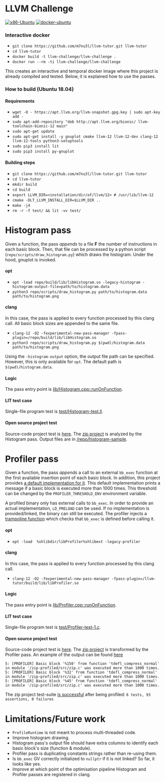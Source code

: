 LLVM Challenge
==============
[![x86-Ubuntu](https://github.com/m7nu3l/llvm-tutor/actions/workflows/x86-ubuntu.yml/badge.svg?branch=main)](https://github.com/m7nu3l/llvm-tutor/actions/workflows/x86-ubuntu.yml)
[![docker-ubuntu](https://github.com/m7nu3l/llvm-tutor/actions/workflows/docker-ubuntu.yml/badge.svg?branch=main)](https://github.com/m7nu3l/llvm-tutor/actions/workflows/docker-ubuntu.yml)
 
### Interactive docker

* `git clone https://github.com/m7nu3l/llvm-tutor.git llvm-tutor`
* `cd llvm-tutor`
* `docker build -t llvm-challenge/llvm-challenge .`
* `docker run --rm -ti llvm-challenge/llvm-challenge`

This creates an interactive and temporal docker image where this project is already compiled and tested. Below, it is explained how to use the passes.

### How to build (Ubuntu 18.04)

#### Requirements

* `wget -O - https://apt.llvm.org/llvm-snapshot.gpg.key | sudo apt-key add -`
* `sudo apt-add-repository "deb http://apt.llvm.org/bionic/ llvm-toolchain-bionic-12 main"`
* `sudo apt-get update`
* `sudo apt-get install -y gnuplot cmake llvm-12 llvm-12-dev clang-12 llvm-12-tools python3-setuptools`
* `sudo pip3 install lit`
* `sudo pip3 install py-gnuplot`

#### Building steps

* `git clone https://github.com/m7nu3l/llvm-tutor.git llvm-tutor`
* `cd llvm-tutor`
* `mkdir build`
* `cd build`
* `export LLVM_DIR=<installation/dir/of/llvm/12> # /usr/lib/llvm-12`
* `cmake -DLT_LLVM_INSTALL_DIR=$LLVM_DIR ..`
* `make -j4`
* `rm -r -f test/ && lit -vv test/`

Histogram pass
==============

Given a function, the pass *appends* to a file **F** the number of instructions in each basic block. Then, that file can be processed by a python script (`repo/scripts/draw_histogram.py`) which draws the histogram. Under the hood, gnuplot is invoked.

#### opt

* `opt -load repo/build/lib/libHistogram.so -legacy-histogram -histogram-output-file=path/to/histogram.data`
* `python3 repo/scripts/draw_histogram.py path/to/histogram.data path/to/histogram.png`

#### clang

In this case, the pass is applied to every function processed by this clang call. All basic block sizes are appended to the same file.

* `clang-12 -O2 -fexperimental-new-pass-manager -fpass-plugin=/repo/build/lib/libHistogram.so` 
* `python3 repo/scripts/draw_histogram.py $(pwd)/histogram.data path/to/histogram.png`

Using the `-histogram-output` option, the output file path can be specified. However, this is only available for `opt`. The default path is `$(pwd)/histogram.data`. 

#### Logic

The pass entry point is [lib/Histogram.cpp::runOnFunction](https://github.com/m7nu3l/llvm-tutor/blob/main/lib/Histogram.cpp#L37).

#### LIT test case

Single-file program test is [test/Histogram-test.ll](https://github.com/m7nu3l/llvm-tutor/blob/main/test/Histogram-test.ll).

#### Open source project test

Source-code project test is [here](https://github.com/m7nu3l/llvm-tutor/blob/main/Dockerfile#L98).
The [zip project](https://github.com/kuba--/zip) is analyzed by the Histogram pass. Output files are in [/repo/histogram-sample](https://github.com/m7nu3l/llvm-tutor/tree/main/histogram-sample). 

Profiler pass
==============

Given a function, the pass *appends* a call to an external `bb_exec` function at the first available insertion point of each basic block. In addition, this project provides [a default implementation for it](https://github.com/m7nu3l/llvm-tutor/blob/main/lib/ProfilerRuntime.cpp#L44). This default implementation prints a message if a basic block is executed more than 1000 times. This threshold can be changed by the `PROFILER_THRESHOLD_ENV` environment variable.

A profiled binary only has external calls to `bb_exec`. In order to provide an actual implementation, `LD_PRELOAD` can be used. If no implementation is provided/linked, the binary can still be executed. The profiler injects a [trampoline function](https://github.com/m7nu3l/llvm-tutor/blob/main/lib/Profiler.cpp#L64) which checks that `bb_exec` is defined before calling it.

#### opt

* `opt -load  %shlibdir/libProfiler%shlibext -legacy-profiler`

#### clang

In this case, the pass is applied to every function processed by this clang call. 

* `clang-12 -O2 -fexperimental-new-pass-manager -fpass-plugin=/llvm-tutor/build/lib/libProfiler.so` 

#### Logic

The pass entry point is [lib/Profiler.cpp::runOnFunction](https://github.com/m7nu3l/llvm-tutor/blob/main/lib/Profiler.cpp#L117).

#### LIT test case

Single-file program test is [test/Profiler-test-1.c](https://github.com/m7nu3l/llvm-tutor/blob/main/test/Profiler-test-1.c).

#### Open source project test

Source-code project test is [here](https://github.com/m7nu3l/llvm-tutor/blob/main/Dockerfile#L88).
The [zip project](https://github.com/kuba--/zip) is transformed by the Profiler pass. An example of the output can be found [here](https://github.com/m7nu3l/llvm-tutor/runs/3099304204#step:3:2832)

```
5: [PROFILER] Basic block '%150' from function 'tdefl_compress_normal' in module '/zip-profiled/src/zip.c' was executed more than 1000 times.
5: [PROFILER] Basic block '%32' from function 'tdefl_compress_normal' in module '/zip-profiled/src/zip.c' was executed more than 1000 times.
5: [PROFILER] Basic block '%45' from function 'tdefl_compress_normal' in module '/zip-profiled/src/zip.c' was executed more than 1000 times.
```

The zip project test-suite [is successful](https://github.com/m7nu3l/llvm-tutor/runs/3099304204#step:3:2858) after being profiled: `6 tests, 93 assertions, 0 failures`

Limitations/Future work
=======================

* `ProfileRuntime` is not meant to process multi-threaded code.
* Improve histogram drawing.
* Histogram pass's output file should have extra columns to identify each basic block's size (function & module).
* Profiler pass is duplicating constants strings rather than re-using them.
* Is `bb_exec` GV correctly initialized to `nullptr` if it is not linked? So far, it looks like yes.  
* Improve at which point of the optimisation pipeline Histogram and Profiler passes are registered in clang.
